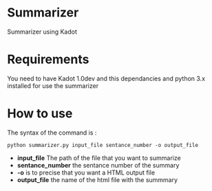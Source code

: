 # Summarizer
Summarizer using Kadot 

# Requirements

You need to have Kadot 1.0dev and this dependancies and python 3.x installed for use the summarizer

# How to use

The syntax of the command is : 

```python summarizer.py input_file sentance_number -o output_file```

- **input_file** The path of the file that you want to summarize
- **sentance_number** the sentance number of the summary
- **-o** is to precise that you want a HTML output file
- **output_file** the name of the html file with the summmary
